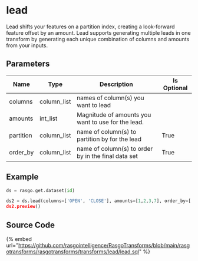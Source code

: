 

# lead

Lead shifts your features on a partition index, creating a look-forward feature offset by an amount. Lead supports generating multiple leads in one transform by generating each unique combination of columns and amounts from your inputs.

## Parameters

|   Name    |    Type     |                     Description                     | Is Optional |
| --------- | ----------- | --------------------------------------------------- | ----------- |
| columns   | column_list | names of column(s) you want to lead                 |             |
| amounts   | int_list    | Magnitude of amounts you want to use for the lead.  |             |
| partition | column_list | name of column(s) to partition by for the lead      | True        |
| order_by  | column_list | name of column(s) to order by in the final data set | True        |


## Example

```python
ds = rasgo.get.dataset(id)

ds2 = ds.lead(columns=['OPEN', 'CLOSE'], amounts=[1,2,3,7], order_by=['DATE, 'TICKER'], partition=['TICKER'])
ds2.preview()
```

## Source Code

{% embed url="https://github.com/rasgointelligence/RasgoTransforms/blob/main/rasgotransforms/rasgotransforms/transforms/lead/lead.sql" %}

